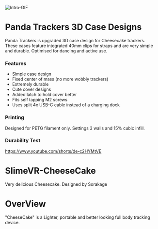 ![Intro-GIF](https://raw.githubusercontent.com/purraricat/SlimeVR-CheeseCake-PandaTrackers/main/999-PictureFiles/PandaDesigns.webp) 

# Panda Trackers 3D Case Designs
Panda Trackers is upgraded 3D case design for Cheesecake trackers. These cases feature integrated 40mm clips for straps and are very simple and durable. Optimised for dancing and active use.

### Features 
* Simple case design
* Fixed center of mass (no more wobbly trackers)
* Extremely durable 
* Cute cover designs 
* Added latch to hold cover better
* Fits self tapping M2 screws
* Uses split 4x USB-C cable instead of a charging dock 

### Printing
Designed for PETG filament only. 
Settings 3 walls and 15% cubic infill.

### Durability Test 
https://www.youtube.com/shorts/de-c2HYMtVE
 
# SlimeVR-CheeseCake
Very delicious Cheesecake. Designed by Sorakage

# OverView
"CheeseCake" is a Lighter, portable and better looking full body tracking device.   

 
